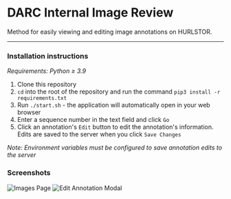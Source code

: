 # DARC Internal Image Review
Method for easily viewing and editing image annotations on HURLSTOR. 

***

### Installation instructions

_Requirements: Python ≥ 3.9_

1. Clone this repository
2. `cd` into the root of the repository and run the command `pip3 install -r requirements.txt`
3. Run `./start.sh` - the application will automatically open in your web browser
4. Enter a sequence number in the text field and click `Go`
5. Click an annotation's `Edit` button to edit the annotation's information. Edits are saved to the server when you click `Save Changes` 

_Note: Environment variables must be configured to save annotation edits to the server_

### Screenshots

![Images Page](https://i.imgur.com/bcYIwOO.png)
![Edit Annotation Modal](https://i.imgur.com/fJlaqO6.png)
